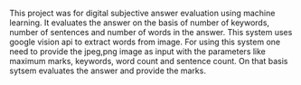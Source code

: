 This project was for digital subjective answer evaluation using machine learning. It evaluates the answer on the basis of number of keywords, number of sentences and number of words in the answer. This system uses google vision api to extract words from image. For using this system one need to provide the jpeg,png image as input with the parameters like maximum marks, keywords, word count and sentence count. On that basis sytsem evaluates the answer and provide the marks.

